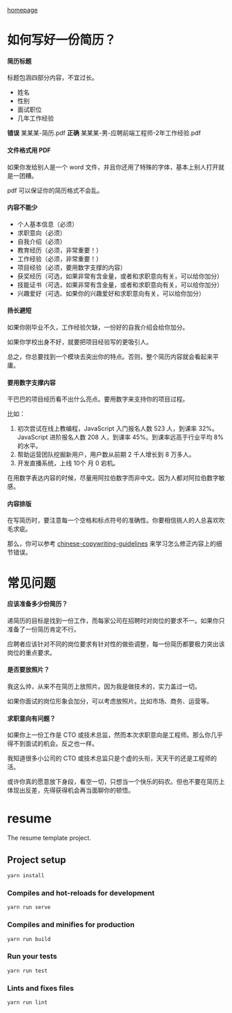 [homepage](https://xugy0926.github.io/resume)

# 如何写好一份简历？

#### 简历标题

标题包涵四部分内容，不宜过长。

- 姓名
- 性别
- 面试职位
- 几年工作经验

**错误** 某某某-简历.pdf
**正确** 某某某-男-应聘前端工程师-2年工作经验.pdf

#### 文件格式用 PDF

如果你发给别人是一个 word 文件，并且你还用了特殊的字体，基本上别人打开就是一团糟。

pdf 可以保证你的简历格式不会乱。

#### 内容不能少

- 个人基本信息（必须）
- 求职意向（必须）
- 自我介绍（必须）
- 教育经历（必须，非常重要！）
- 工作经验（必须，非常重要！）
- 项目经验（必须，要用数字支撑的内容）
- 获奖经历（可选，如果非常有含金量，或者和求职意向有关，可以给你加分）
- 技能证书（可选，如果非常有含金量，或者和求职意向有关，可以给你加分）
- 兴趣爱好（可选、如果你的兴趣爱好和求职意向有关，可以给你加分）

#### 扬长避短

如果你刚毕业不久，工作经验欠缺，一份好的自我介绍会给你加分。

如果你学校出身不好，就要把项目经验写的更吸引人。

总之，你总要找到一个模块去突出你的特点。否则，整个简历内容就会看起来平庸。

#### 要用数字支撑内容

干巴巴的项目经历看不出什么亮点。要用数字来支持你的项目过程。

比如：

1. 初次尝试在线上教编程，JavaScript 入门报名人数 523 人，到课率 32%。JavaScript 进阶报名人数 208 人，到课率 45%。到课率远高于行业平均 8% 的水平。
2. 帮助运营团队挖掘新用户，用户数从前期 2 千人增长到 8 万多人。
3. 开发直播系统，上线 10个 月 0 宕机。

在用数字表达内容的时候，尽量用阿拉伯数字而非中文。因为人都对阿拉伯数字敏感。

#### 内容排版

在写简历时，要注意每一个空格和标点符号的准确性。你要相信挑人的人总喜欢吹毛求疵。

那么，你可以参考 [chinese-copywriting-guidelines](https://github.com/sparanoid/chinese-copywriting-guidelines) 来学习怎么修正内容上的细节错误。

# 常见问题

#### 应该准备多少份简历？

递简历的目标是找到一份工作，而每家公司在招聘时对岗位的要求不一。如果你只准备了一份简历肯定不行。

应聘者应该针对不同的岗位要求有针对性的做些调整，每一份简历都要极力突出该岗位的重点要求。

#### 是否要放照片？

我这么帅，从来不在简历上放照片。因为我是做技术的，实力盖过一切。

如果你面试的岗位形象会加分，可以考虑放照片。比如市场、商务、运营等。

#### 求职意向有问题？

如果你上一份工作是 CTO 或技术总监，然而本次求职意向是工程师。那么你几乎得不到面试的机会。反之也一样。

我知道很多小公司的 CTO 或技术总监只是个虚的头衔，天天干的还是工程师的活。

或许你真的愿意放下身段，看空一切，只想当一个快乐的码农。但也不要在简历上体现出反差，先得获得机会再当面聊你的顿悟。

# resume

The resume template project.

## Project setup
```
yarn install
```

### Compiles and hot-reloads for development
```
yarn run serve
```

### Compiles and minifies for production
```
yarn run build
```

### Run your tests
```
yarn run test
```

### Lints and fixes files
```
yarn run lint
```
